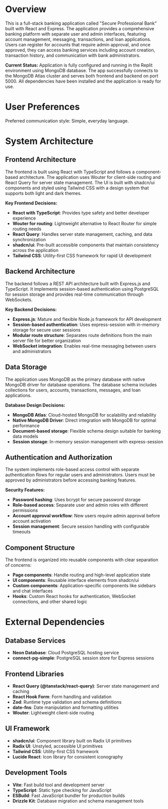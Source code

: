 # Overview

This is a full-stack banking application called "Secure Professional Bank" built with React and Express. The application provides a comprehensive banking platform with separate user and admin interfaces, featuring account management, messaging, transactions, and loan applications. Users can register for accounts that require admin approval, and once approved, they can access banking services including account creation, transaction history, and communication with bank administrators.

**Current Status:** Application is fully configured and running in the Replit environment using MongoDB database. The app successfully connects to the MongoDB Atlas cluster and serves both frontend and backend on port 5000. All dependencies have been installed and the application is ready for use.

# User Preferences

Preferred communication style: Simple, everyday language.

# System Architecture

## Frontend Architecture
The frontend is built using React with TypeScript and follows a component-based architecture. The application uses Wouter for client-side routing and React Query for server state management. The UI is built with shadcn/ui components and styled using Tailwind CSS with a design system that supports both light and dark themes.

**Key Frontend Decisions:**
- **React with TypeScript**: Provides type safety and better developer experience
- **Wouter for routing**: Lightweight alternative to React Router for simple routing needs
- **React Query**: Handles server state management, caching, and data synchronization
- **shadcn/ui**: Pre-built accessible components that maintain consistency across the application
- **Tailwind CSS**: Utility-first CSS framework for rapid UI development

## Backend Architecture
The backend follows a REST API architecture built with Express.js and TypeScript. It implements session-based authentication using PostgreSQL for session storage and provides real-time communication through WebSockets.

**Key Backend Decisions:**
- **Express.js**: Mature and flexible Node.js framework for API development
- **Session-based authentication**: Uses express-session with in-memory storage for secure user sessions
- **Modular route structure**: Separates route definitions from the main server file for better organization
- **WebSocket integration**: Enables real-time messaging between users and administrators

## Data Storage
The application uses MongoDB as the primary database with native MongoDB driver for database operations. The database schema includes collections for users, accounts, transactions, messages, and loan applications.

**Database Design Decisions:**
- **MongoDB Atlas**: Cloud-hosted MongoDB for scalability and reliability
- **Native MongoDB Driver**: Direct integration with MongoDB for optimal performance
- **Document-based storage**: Flexible schema design suitable for banking data models
- **Session storage**: In-memory session management with express-session

## Authentication and Authorization
The system implements role-based access control with separate authentication flows for regular users and administrators. Users must be approved by administrators before accessing banking features.

**Security Features:**
- **Password hashing**: Uses bcrypt for secure password storage
- **Role-based access**: Separate user and admin roles with different permissions
- **Account approval workflow**: New users require admin approval before account activation
- **Session management**: Secure session handling with configurable timeouts

## Component Structure
The frontend is organized into reusable components with clear separation of concerns:
- **Page components**: Handle routing and high-level application state
- **UI components**: Reusable interface elements from shadcn/ui
- **Custom components**: Application-specific components like sidebars and chat interfaces
- **Hooks**: Custom React hooks for authentication, WebSocket connections, and other shared logic

# External Dependencies

## Database Services
- **Neon Database**: Cloud PostgreSQL hosting service
- **connect-pg-simple**: PostgreSQL session store for Express sessions

## Frontend Libraries
- **React Query (@tanstack/react-query)**: Server state management and caching
- **React Hook Form**: Form handling and validation
- **Zod**: Runtime type validation and schema definitions
- **date-fns**: Date manipulation and formatting utilities
- **Wouter**: Lightweight client-side routing

## UI Framework
- **shadcn/ui**: Component library built on Radix UI primitives
- **Radix UI**: Unstyled, accessible UI primitives
- **Tailwind CSS**: Utility-first CSS framework
- **Lucide React**: Icon library for consistent iconography

## Development Tools
- **Vite**: Fast build tool and development server
- **TypeScript**: Static type checking for JavaScript
- **ESBuild**: Fast JavaScript bundler for production builds
- **Drizzle Kit**: Database migration and schema management tools
